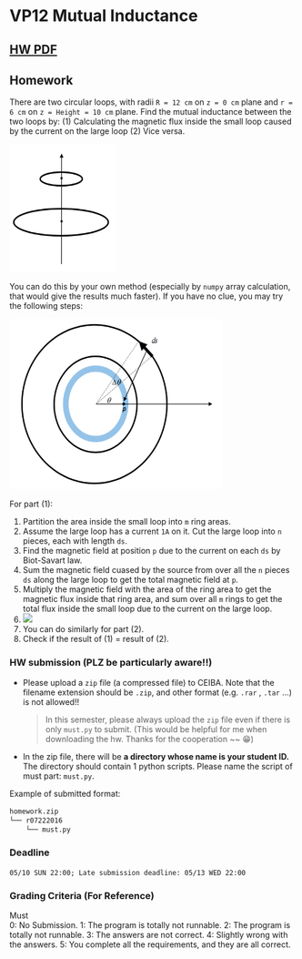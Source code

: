 # VP12 Mutual Inductance

## [HW PDF](https://drive.google.com/file/d/1jS1vHrdGmOi_kgsSr4xvWS8ptn9R3cr_/view)

## Homework

There are two circular loops, with radii `R = 12 cm` on `z = 0 cm` plane and `r = 6 cm` on `z = Height = 10 cm` plane. Find the mutual inductance between the two loops by:
(1) Calculating the magnetic flux inside the small loop caused by the current on the large loop
(2) Vice versa.

<img width="187.5" height="225" src="../graph/hw3-1.png"/> 

You can do this by your own method (especially by `numpy` array calculation, that would give the results much faster). If you have no clue, you may try the following steps:

<img width="375" height="300" src="../graph/hw3-2.png"/> 

For part (1):
1. Partition the area inside the small loop into `m` ring areas.
2. Assume the large loop has a current `1A` on it. Cut the large loop into `n` pieces, each with length `ds`.
3. Find the magnetic field at position `p` due to the current on each `ds` by Biot-Savart law.
4. Sum the magnetic field cuased by the source from over all the `n` pieces `ds` along the large loop to get the total magnetic field at `p`.
5. Multiply the magnetic field with the area of the ring area to get the magnetic flux inside that ring area, and sum over all `m` rings to get the total flux inside the small loop due to the current on the large loop.
6. <img src="https://render.githubusercontent.com/render/math?math=M=\frac{N_s\phi_{sl}}{i_l}=\phi_{sl},\text{for }N_s=1,\text{and }i_l=1A" height=40>  
7. You can do similarly for part (2).
8. Check if the result of (1) = result of (2).



### HW submission (PLZ be particularly aware!!)
+ Please upload a `zip` file (a compressed file) to CEIBA. Note that the filename extension should be `.zip`, and other format (e.g. `.rar` , `.tar` ...) is not allowed!!  
	> In this semester, please always upload the `zip` file even if there is only `must.py` to submit. (This would be helpful for me when downloading the hw. Thanks for the cooperation \~\~ :grin:)  

+ In the zip file, there will be **a directory whose name is your student ID.** The directory should contain 1 python scripts. Please name the script of must part: `must.py`.  


Example of submitted format: 
```
homework.zip
└── r07222016
    └── must.py
```

### Deadline
`05/10 SUN 22:00; Late submission deadline: 05/13 WED 22:00`  

### Grading Criteria (For Reference)    
Must  
	0: No Submission.
	1: The program is totally not runnable.
	2: The program is totally not runnable.
	3: The answers are not correct.
	4: Slightly wrong with the answers.
	5: You complete all the requirements, and they are all correct.
    
